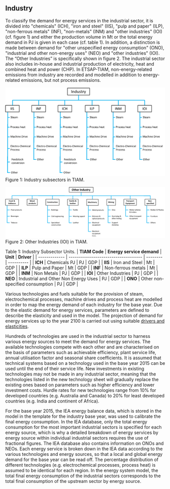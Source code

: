 ## Industry

To classify the demand for energy services in the industrial sector, it is divided into "chemicals" (ICH), "iron and steel" (IIS), "pulp and paper" (ILP), "non-ferrous metals" (INF), "non-metals" (INM) and "other industries" (IOI) (cf. figure 1) and either the production volume in Mt or the total energy demand in PJ is given in each case (cf. table 1). In addition, a distinction is made between demand for "other unspecified energy consumption" (ONO), "industrial and other non-energy uses" (NEO) and "other industries" (IOI). The “Other Industries” is specifically shown in figure 2.
The industrial sector also includes in-house and industrial production of electricity, heat and combined heat and power (CHP). In ETSAP-TIAM, non-energy-related emissions from industry are recorded and modelled in addition to energy-related emissions, but not process emissions.

![Industry Subsectors](./figs/industry_branches.png) 
Figure 1: Industry subsectors in TIAM.

![Other Industries](./figs/other_industries.png) 
Figure 2: Other Industries (IOI) in TIAM.

Table 1: Industry Subsector Units.
| **TIAM Code** | **Energy service demand**            | **Unit** | **Driver** |
| ------------- | ------------------------------------ | -------- | ---------- |
| **ICH**       | Chemicals PJ                         | PJ       | GDP        |
| **IIS**       | Iron and Steel                       | Mt       | GDP        |
| **ILP**       | Pulp and Paper                       | Mt       | GDP        |
| **INF**       | Non-ferrous metals                   | Mt       | GDP        |
| **INM**       | Non Metals                           | PJ       | GDP        |
| **IOI**       | Other Industries                     | PJ       | GDP        |
| **NEO**       | Industrial and Other Non Energy Uses | PJ       | GDP        |
| **ONO**       | Other non-specified consumption      | PJ       | GDP        |

Various technologies and fuels suitable for the provision of steam, electrochemical processes, machine drives and process heat are modelled in order to map the energy demand of each industry for the base year. Due to the elastic demand for energy services, parameters are defined to describe the elasticity and used in the model. The projection of demand for energy services up to the year 2100 is carried out using suitable [drivers and elasticities](../regional_coverage/demand-projection.md).

Hundreds of technologies are used in the industrial sector to harness various energy sources to meet the demand for energy services. The available technologies compete with each other and are characterised on the basis of parameters such as achievable efficiency, plant service life, annual utilisation factor and seasonal share coefficients. It is assumed that technical systems based on a technology used in the base year 2015 can be used until the end of their service life. New investments in existing technologies may not be made in any industrial sector, meaning that the technologies listed in the new technology sheet will gradually replace the existing ones based on parameters such as higher efficiency and lower investment costs. Hurdle rates for new technologies range from 10% for developed countries (e.g. Australia and Canada) to 20% for least developed countries (e.g. India and continent of Africa).

For the base year 2015, the IEA energy balance data, which is stored in the model in the template for the industry base year, was used to calibrate the final energy consumption. In the IEA database, only the total energy consumption for the most important industrial sectors is specified for each energy source, which is why a detailed breakdown of energy services by energy source within individual industrial sectors requires the use of fractional figures. The IEA database also contains information on ONOs and NEOs. Each energy service is broken down in the IEA data according to the various technologies and energy sources, so that a local and global energy demand for the base year can be read off. The percentage distribution of different technologies (e.g. electrochemical processes, process heat) is assumed to be identical for each region. In the energy system model, the total final energy consumption of the industrial sectors corresponds to the total final consumption of the upstream sector by energy source.
